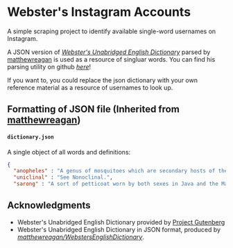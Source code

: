 # Webster's Instagram Accounts

A simple scraping project to identify available single-word usernames on Instagram.

A JSON version of [*Webster's Unabridged English Dictionary*](https://www.gutenberg.org/ebooks/29765) parsed by [matthewreagan](https://github.com/matthewreagan) is used as a resource of singluar words. You can find his parsing utility on github [*here*](https://github.com/matthewreagan/WebstersEnglishDictionary)!

If you want to, you could replace the json dictionary with your own reference material as a resource of usernames to look up.

## Formatting of JSON file (Inherited from [matthewreagan](https://github.com/matthewreagan))
#### `dictionary.json`
A single object of all words and definitions:
```json
{
  "anopheles" : "A genus of mosquitoes which are secondary hosts of the malaria parasites, and whose bite is the usual, if not the only, means of infecting human beings with malaria. Several species are found in the United States. They may be distinguished from the ordinary mosquitoes of the genus Culex by the long slender palpi, nearly equaling the beak in length, while those of the female Culex are very short. They also assume different positions when resting, Culex usually holding the body parallel to the surface on which it rests and keeping the head and beak bent at an angle, while Anopheles holds the body at an angle with the surface and the head and beak in line with it. Unless they become themselves infected by previously biting a subject affected with malaria, the insects cannot transmit the disease.",
  "uniclinal" : "See Nonoclinal.",
  "sarong" : "A sort of petticoat worn by both sexes in Java and the Malay Archipelago. Balfour (Cyc. of India)",
```

## Acknowledgments

- Webster's Unabridged English Dictionary provided by [Project Gutenberg](http://www.gutenberg.net/)
- Webster's Unabridged English Dictionary in JSON format, produced by [*matthewreagan/WebstersEnglishDictionary*](https://github.com/matthewreagan/WebstersEnglishDictionary).
